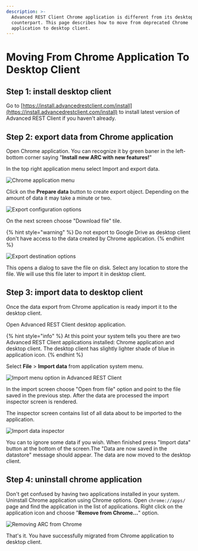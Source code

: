 ```yaml
---
description: >-
  Advanced REST Client Chrome application is different from its desktop
  counterpart. This page describes how to move from deprecated Chrome
  application to desktop client.
---
```


# Moving From Chrome Application To Desktop Client

## Step 1: install desktop client

Go to [https://install.advancedrestclient.com/install](https://install.advancedrestclient.com/install) to install latest version of Advanced REST Client if you haven't already.

## Step 2: export data from Chrome application

Open Chrome application. You can recognize it by green baner in the left-bottom corner saying "**Install new ARC with new features!**"

In the top right application menu select Import and export data.

![Chrome application menu](.gitbook/assets/image%20%2835%29.png)

Click on the **Prepare data** button to create export object. Depending on the amount of data it may take a minute or two.

![Export configuration options](.gitbook/assets/image%20%2827%29.png)

On the next screen choose "Download file" tile. 

{% hint style="warning" %}
Do not export to Google Drive as desktop client don't have access to the data created by Chrome application.
{% endhint %}

![Export destination options](.gitbook/assets/image%20%2834%29.png)

This opens a dialog to save the file on disk. Select any location to store the file. We will use this file later to import it in desktop client.

## Step 3: import data to desktop client

Once the data export from Chrome application is ready import it to the desktop client.

Open Advanced REST Client desktop application.

{% hint style="info" %}
At this point your system tells you there are two Advanced REST Client applications installed: Chrome application and desktop client. The desktop client has slightly lighter shade of blue in application icon.
{% endhint %}

Select **File** &gt; **Import data** from application system menu.

![Import menu option in Advanced REST Client](.gitbook/assets/image%20%2855%29.png)

In the import screen choose "Open from file" option and point to the file saved in the previous step. After the data are processed the import inspector screen is rendered.

The inspector screen contains list of all data about to be imported to the application.

![Import data inspector](.gitbook/assets/image%20%2813%29.png)

You can to ignore some data if you wish. When finished press "Import data" button at the bottom of the screen.The "Data are now saved in the datastore" message should appear. The data are now moved to the desktop client.

## Step 4: uninstall chrome application

Don't get confused by having two applications installed in your system. Uninstall Chrome application using Chrome options. Open `chrome://apps/` page and find the application in the list of applications. Right click on the application icon and choose "**Remove from Chrome...**" option.

![Removing ARC from Chrome](.gitbook/assets/image%20%2816%29.png)

That's it. You have successfully migrated from Chrome application to desktop client.

